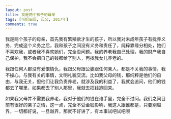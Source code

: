 ```yaml
---
layout: post
title: 我是两个孩子的母亲
tags: [毛姐旧闻, 母父, 2017年]
comments: true
---
```


我是两个孩子的母亲，首先我有繁殖欲才生的孩子，所以我对未成年孩子有抚养义务，完成这个义务之后，我和孩子之间没有义务和责任了，纯粹靠缘分相处，她们不喜欢我，或者我不喜欢她们，完全没问题。我的养老我自己处理，我的财产我自己保护，我不会把自己的钱都给了别人，再找我女儿养老的。

我跟任何人都没有爱恨情仇，我跟父母跟公婆跟任何亲人，都是不关我的事情，我不操心，与我有关的事情，文明礼貌交流。比如我父母的钱，那纯粹是他们的自由，与我无关，但他们让我负责养老，就涉及我的利益了，我就会追问，他们的钱都去了哪里，如果都去了别人那里，我就去把钱追回来。

如果我父母并不需要我养老，我对于他们的钱在谁手里，完全不过问。我们之间目前有很好的亲子之情，这一点，完全不受金钱影响，我这人跟谁都是，只要别越界，一切都好说，一旦越界，那就不好讲了，有本事试吧试吧呗
